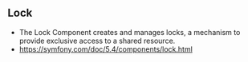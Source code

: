 ## Lock 
- The Lock Component creates and manages locks, a mechanism to provide exclusive access to a shared resource.
- https://symfony.com/doc/5.4/components/lock.html